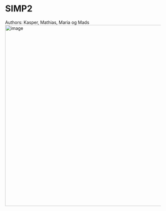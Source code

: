 # SIMP2

Authors: Kasper, Mathias, Maria og Mads
<img width="585" alt="image" src="https://github.com/mads-XD-kristensen/SIMP2/assets/56347572/30793f6d-8d55-4b05-baf9-3a3601c12c16">
